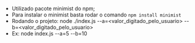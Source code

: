 - Utilizado pacote minimist do npm;
- Para instalar o minimist basta rodar o comando `npm install minimist`
- Rodando o projeto: node ./index.js --a=<valor_digitado_pelo_usuario> --b=<valor_digitado_pelo_usuario>
- Ex: node index.js --a=5 --b=10
